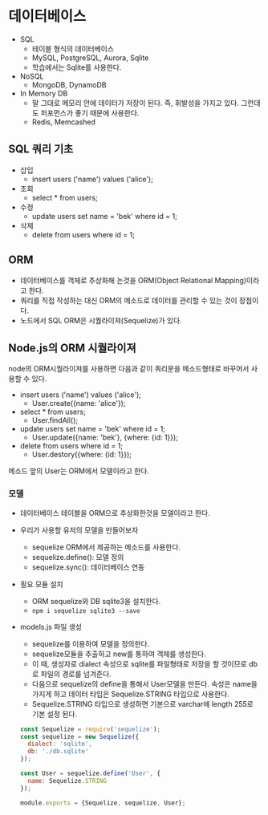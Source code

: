 # 데이터베이스

* SQL
  * 테이블 형식의 데이터베이스
  * MySQL, PostgreSQL, Aurora, Sqlite
  * 학습에서는 Sqlite를 사용한다.
* NoSQL
  * MongoDB, DynamoDB
* In Memory DB
  * 말 그대로 메모리 안에 데이터가 저장이 된다. 즉, 휘발성을 가지고 있다. 그런데도 퍼포먼스가 좋기 때문에 사용한다.
  * Redis, Memcashed 

  

## SQL 쿼리 기초

* 삽입
  * insert users ('name') values ('alice');
* 조회
  * select * from users; 
* 수정
  * update users set name = 'bek' where id = 1;
* 삭제
  * delete from users where id = 1;

  

## ORM

* 데이터베이스를 객체로 추상화해 논것을 ORM(Object Relational Mapping)이라고 한다.
* 쿼리를 직접 작성하는 대신 ORM의 메소드로 데이터를 관리할 수 있는 것이 장점이다.
* 노드에서 SQL ORM은 시퀄라이져(Sequelize)가 있다.

  

## Node.js의 ORM 시퀄라이져

node의 ORM시퀄라이져를 사용하면 다음과 같이 쿼리문을 메소드형태로 바꾸어서 사용할 수 있다.

* insert users ('name') values ('alice');
  * User.create({name: 'alice'});
* select * from users;
  * User.findAll();
* update users set name = 'bek' where id = 1;
  * User.update({name: 'bek'}, {where: {id: 1}});
* delete from users where id = 1;
  * User.destory({where: {id: 1}});

메소드 앞의 User는 ORM에서 모델이라고 한다.

### 모델

* 데이터베이스 테이블을 ORM으로 추상화한것을 모델이라고 한다.

* 우리가 사용할 유저의 모델을 만들어보자

  * sequelize ORM에서 제공하는 메소드를 사용한다.
  * sequelize.define(): 모델 정의
  * sequelize.sync(): 데이터베이스 연동

* 필요 모듈 설치

  * ORM sequelize와 DB sqlite3을 설치한다.
  * `npm i sequelize sqlite3 --save`

* models.js 파일 생성

  * sequelize를 이용하여 모델을 정의한다.
  * sequelize모듈을 추출하고 new를 통하여 객체를 생성한다.
  * 이 때, 생성자로 dialect 속성으로 sqlite를 파일형태로 저장을 할 것이므로 db로 파일의 경로를 넘겨준다.
  * 다음으로 sequelize의 define을 통해서 User모델을 만든다. 속성은 name을 가지게 하고 데이터 타입은 Sequelize.STRING 타입으로 사용한다.
  * Sequelize.STRING 타입으로 생성하면 기본으로 varchar에 length 255로 기본 설정 된다.

  ```javascript
  const Sequelize = require('sequelize');
  const sequelize = new Sequelize({
    dialect: 'sqlite',
    db: './db.sqlite'
  });

  const User = sequelize.define('User', {
    name: Sequelize.STRING
  });

  module.exports = {Sequelize, sequelize, User};
  ```

  ​